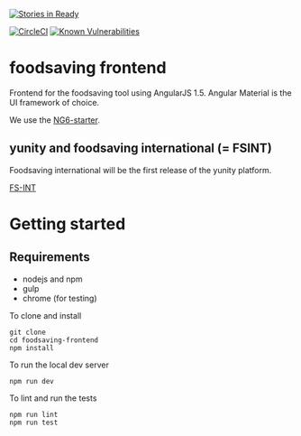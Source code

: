 [![Stories in Ready](https://badge.waffle.io/yunity/yunity-angular.svg?label=In%20Progress&title=In%20Progress)](http://waffle.io/yunity/yunity-angular)

[![CircleCI](https://circleci.com/gh/yunity/yunity-angular.svg?style=svg)](https://circleci.com/gh/yunity/yunity-angular)
[![Known Vulnerabilities](https://snyk.io/test/github/yunity/yunity-angular/badge.svg)](https://snyk.io/test/github/yunity/yunity-angular)


# foodsaving frontend
Frontend for the foodsaving tool using AngularJS 1.5.
Angular Material is the UI framework of choice.

We use the [NG6-starter](https://github.com/AngularClass/NG6-starter).


## yunity and foodsaving international (= FSINT)
Foodsaving international will be the first release of the yunity platform.

[FS-INT](https://yunity.atlassian.net/wiki/display/FSINT/)

# Getting started

## Requirements

- nodejs and npm
- gulp
- chrome (for testing)

To clone and install

```
git clone
cd foodsaving-frontend
npm install
```

To run the local dev server

```
npm run dev
```

To lint and run the tests

```
npm run lint
npm run test
```

